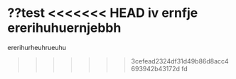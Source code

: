 ??test
<<<<<<< HEAD
iv ernfje
ererihuhuernjebbh
=======

ererihurheuhrueuhu
>>>>>>> 3cefead2324df31d49b86d8acc4693942b43172d
fd